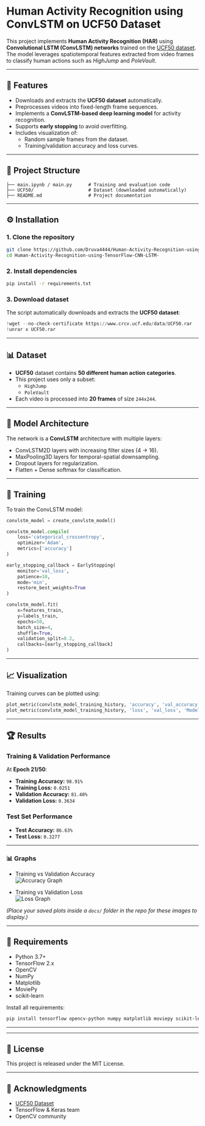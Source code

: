 # Human Activity Recognition using ConvLSTM on UCF50 Dataset

This project implements **Human Activity Recognition (HAR)** using **Convolutional LSTM (ConvLSTM) networks** trained on the [UCF50 dataset](https://www.crcv.ucf.edu/data/UCF50.php).  
The model leverages spatiotemporal features extracted from video frames to classify human actions such as *HighJump* and *PoleVault*.

---

## 📌 Features
- Downloads and extracts the **UCF50 dataset** automatically.
- Preprocesses videos into fixed-length frame sequences.
- Implements a **ConvLSTM-based deep learning model** for activity recognition.
- Supports **early stopping** to avoid overfitting.
- Includes visualization of:
  - Random sample frames from the dataset.
  - Training/validation accuracy and loss curves.

---

## 📂 Project Structure
```
├── main.ipynb / main.py      # Training and evaluation code
├── UCF50/                    # Dataset (downloaded automatically)
├── README.md                 # Project documentation
```

---

## ⚙️ Installation

### 1. Clone the repository
```bash
git clone https://github.com/Druva4444/Human-Activity-Recognition-using-TensorFlow-CNN-LSTM-.git
cd Human-Activity-Recognition-using-TensorFlow-CNN-LSTM-
```

### 2. Install dependencies
```bash
pip install -r requirements.txt
```

### 3. Download dataset
The script automatically downloads and extracts the **UCF50 dataset**:
```python
!wget --no-check-certificate https://www.crcv.ucf.edu/data/UCF50.rar
!unrar x UCF50.rar
```

---

## 📊 Dataset
- **UCF50** dataset contains **50 different human action categories**.  
- This project uses only a subset:
  - `HighJump`
  - `PoleVault`
- Each video is processed into **20 frames** of size `244x244`.

---

## 🧠 Model Architecture
The network is a **ConvLSTM** architecture with multiple layers:

- ConvLSTM2D layers with increasing filter sizes (4 → 16).
- MaxPooling3D layers for temporal-spatial downsampling.
- Dropout layers for regularization.
- Flatten + Dense softmax for classification.

---

## 🚀 Training
To train the ConvLSTM model:
```python
convlstm_model = create_convlstm_model()

convlstm_model.compile(
    loss='categorical_crossentropy',
    optimizer='Adam',
    metrics=['accuracy']
)

early_stopping_callback = EarlyStopping(
    monitor='val_loss',
    patience=10,
    mode='min',
    restore_best_weights=True
)

convlstm_model.fit(
    x=features_train,
    y=labels_train,
    epochs=50,
    batch_size=4,
    shuffle=True,
    validation_split=0.2,
    callbacks=[early_stopping_callback]
)
```

---

## 📈 Visualization
Training curves can be plotted using:

```python
plot_metric(convlstm_model_training_history, 'accuracy', 'val_accuracy', 'Model Accuracy')
plot_metric(convlstm_model_training_history, 'loss', 'val_loss', 'Model Loss')
```

---

## 🏆 Results

### Training & Validation Performance
At **Epoch 21/50**:
- **Training Accuracy:** `98.91%`
- **Training Loss:** `0.0251`
- **Validation Accuracy:** `81.40%`
- **Validation Loss:** `0.3634`

### Test Set Performance
- **Test Accuracy:** `86.63%`
- **Test Loss:** `0.3277`

---

### 📊 Graphs
- Training vs Validation Accuracy  
  ![Accuracy Graph](docs/training_accuracy.png)

- Training vs Validation Loss  
  ![Loss Graph](docs/training_loss.png)

*(Place your saved plots inside a `docs/` folder in the repo for these images to display.)*

---
## 📌 Requirements
- Python 3.7+
- TensorFlow 2.x
- OpenCV
- NumPy
- Matplotlib
- MoviePy
- scikit-learn

Install all requirements:
```bash
pip install tensorflow opencv-python numpy matplotlib moviepy scikit-learn
```

---


---

## 📜 License
This project is released under the MIT License.

---

## 🙌 Acknowledgments
- [UCF50 Dataset](https://www.crcv.ucf.edu/data/UCF50.php)  
- TensorFlow & Keras team  
- OpenCV community  
